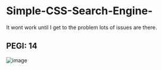 # Simple-CSS-Search-Engine-
It wont work until I get to the problem lots of issues are there. 

## PEGI: 14
![image](https://user-images.githubusercontent.com/75079699/119484389-435df400-bd56-11eb-8d82-5f99926efd91.png)

